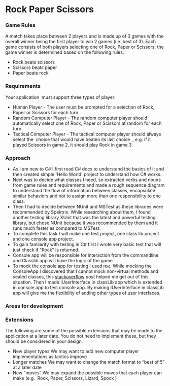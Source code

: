 # Rock Paper Scissors

### Game Rules

A match takes place between 2 players and is made up of 3 games with the overall winner
being the first player to win 2 games (i.e. best of 3).
Each game consists of both players selecting one of Rock, Paper or Scissors; the game
winner is determined based on the following rules:
* Rock beats scissors
* Scissors beats paper
* Paper beats rock

### Requirements

Your application ​ must​ support three types of player:
* Human Player - The user must be prompted for a selection of Rock, Paper or Scissors for each turn
* Random Computer Player - The random computer player should automatically select one of Rock, Paper or Scissors at
random for each turn
* Tactical Computer Player - The tactical computer player should always select the ​ choice that would have beaten its last
choice ​ , ​ e.g. if it played Scissors in game 2, it should play Rock in game 3.

### Approach

* As I am new to C# I first read C# docs to understand the basics of it and then created simple 'Hello World' project to understand how C# works.
* Next was to decide what classes I need, so extracted verbs and nouns from game rules and requirements and made a rough sequence diagram to understand the flow of information between classes, encapsulate similar behaviors and not to assign more than one responsibility to one class.
* Then I had to decide between NUnit and MSTest as these libraries were recommended by Spektrix. While researching about them, I found another testing library XUnit that was the latest and powerful testing library, but chose NUnit because it was recommended by them and it runs much faster as compared to MSTest.
* To complete this task I will make one test project, one class lib project and one console app project.
* To gain familarity with testing in C# first I wrote very basic test that will just check if "Rock" is returned.
* Console app will be responsible for interaction from the commandline and Classlib app will have the logic of the game.
* To mock the console app for testing I used `Moq`. While mocking the ConsoleApp I discovered that I cannot mock non-virtual methods and sealed classes, this [stackoverflow](https://stackoverflow.com/questions/21768767/why-am-i-getting-an-exception-with-the-message-invalid-setup-on-a-non-virtual) post helped me get out of this situation. Then I made IUserInterface in classLib app which is extended in console app to test console app. By making IUserInterface in classLib app will give me the flexibility of adding other types of user interfaces.

### Areas for development 

### Extensions

The following are some of the possible extensions that may be made to the application at a
later date. You do not need to implement these, but they should be considered in your
design.
* New player types
We may want to add new computer player implementations as tactics improve
* Longer matches
We may want to change the match format to “best of 5” at a later date
* New “moves”
We may expand the possible moves that each player can make (e.g.​ ​ Rock, Paper, Scissors, Lizard, Spock​ )